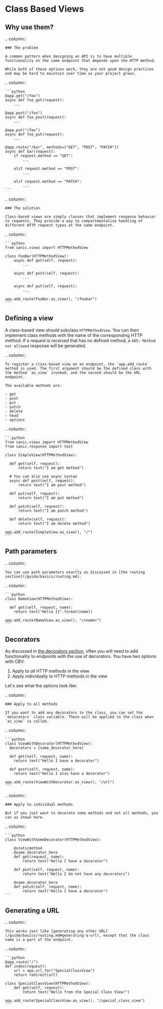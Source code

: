 # Class Based Views

## Why use them?

.. column::

    ### The problem

    A common pattern when designing an API is to have multiple functionality on the same endpoint that depends upon the HTTP method.

    While both of these options work, they are not good design practices and may be hard to maintain over time as your project grows.

.. column::

    ```python
    @app.get("/foo")
    async def foo_get(request):
        ...

    @app.post("/foo")
    async def foo_post(request):
        ...

    @app.put("/foo")
    async def foo_put(request):
        ...

    @app.route("/bar", methods=["GET", "POST", "PATCH"])
    async def bar(request):
        if request.method == "GET":
            ...

        elif request.method == "POST":
            ...
            
        elif request.method == "PATCH":
            ...
    ```


.. column::

    ### The solution

    Class-based views are simply classes that implement response behavior to requests. They provide a way to compartmentalize handling of different HTTP request types at the same endpoint.

.. column::

    ```python
    from sanic.views import HTTPMethodView

    class FooBar(HTTPMethodView):
        async def get(self, request):
            ...
        
        async def post(self, request):
            ...
        
        async def put(self, request):
            ...

    app.add_route(FooBar.as_view(), "/foobar")
    ```

## Defining a view

A class-based view should subclass `HTTPMethodView`. You can then implement class methods with the name of the corresponding HTTP method. If a request is received that has no defined method, a `405: Method not allowed` response will be generated.

.. column::

    To register a class-based view on an endpoint, the `app.add_route` method is used. The first argument should be the defined class with the method `as_view` invoked, and the second should be the URL endpoint.

    The available methods are:

    - get
    - post
    - put
    - patch
    - delete
    - head
    - options

.. column::

    ```python
    from sanic.views import HTTPMethodView
    from sanic.response import text

    class SimpleView(HTTPMethodView):

      def get(self, request):
          return text("I am get method")

      # You can also use async syntax
      async def post(self, request):
          return text("I am post method")

      def put(self, request):
          return text("I am put method")

      def patch(self, request):
          return text("I am patch method")

      def delete(self, request):
          return text("I am delete method")

    app.add_route(SimpleView.as_view(), "/")
    ```

## Path parameters

.. column::

    You can use path parameters exactly as discussed in [the routing section](/guide/basics/routing.md).

.. column::

    ```python
    class NameView(HTTPMethodView):

      def get(self, request, name):
        return text("Hello {}".format(name))

    app.add_route(NameView.as_view(), "/<name>")
    ```

## Decorators

As discussed in [the decorators section](/guide/best-practices/decorators.md), often you will need to add functionality to endpoints with the use of decorators. You have two options with CBV:

1. Apply to _all_ HTTP methods in the view
2. Apply individually to HTTP methods in the view

Let's see what the options look like:

.. column::

    ### Apply to all methods

    If you want to add any decorators to the class, you can set the `decorators` class variable. These will be applied to the class when `as_view` is called.

.. column::

    ```python
    class ViewWithDecorator(HTTPMethodView):
      decorators = [some_decorator_here]

      def get(self, request, name):
        return text("Hello I have a decorator")

      def post(self, request, name):
        return text("Hello I also have a decorator")

    app.add_route(ViewWithDecorator.as_view(), "/url")
    ```


.. column::

    ### Apply to individual methods

    But if you just want to decorate some methods and not all methods, you can as shown here.

.. column::

    ```python
    class ViewWithSomeDecorator(HTTPMethodView):

        @staticmethod
        @some_decorator_here
        def get(request, name):
            return text("Hello I have a decorator")

        def post(self, request, name):
            return text("Hello I do not have any decorators")

        @some_decorator_here
        def patch(self, request, name):
            return text("Hello I have a decorator")
    ```

## Generating a URL

.. column::

    This works just like [generating any other URL](/guide/basics/routing.md#generating-a-url), except that the class name is a part of the endpoint.

.. column::

    ```python
    @app.route("/")
    def index(request):
        url = app.url_for("SpecialClassView")
        return redirect(url)

    class SpecialClassView(HTTPMethodView):
        def get(self, request):
            return text("Hello from the Special Class View!")

    app.add_route(SpecialClassView.as_view(), "/special_class_view")
    ```

